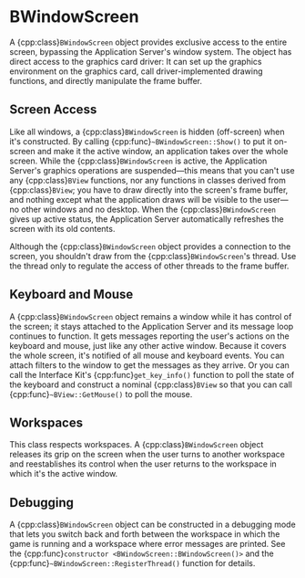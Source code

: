 # BWindowScreen

A {cpp:class}`BWindowScreen` object provides exclusive access to the entire
screen, bypassing the Application Server's window system. The object has
direct access to the graphics card driver: It can set up the graphics
environment on the graphics card, call driver-implemented drawing
functions, and directly manipulate the frame buffer.

## Screen Access

Like all windows, a {cpp:class}`BWindowScreen` is hidden (off-screen) when
it's constructed. By calling {cpp:func}`~BWindowScreen::Show()` to put it
on-screen and make it the active window, an application takes over the
whole screen. While the {cpp:class}`BWindowScreen` is active, the
Application Server's graphics operations are suspended—this means that you
can't use any {cpp:class}`BView` functions, nor any functions in classes
derived from {cpp:class}`BView`; you have to draw directly into the
screen's frame buffer, and nothing except what the application draws will
be visible to the user—no other windows and no desktop. When the
{cpp:class}`BWindowScreen` gives up active status, the Application Server
automatically refreshes the screen with its old contents.

Although the {cpp:class}`BWindowScreen` object provides a connection to the
screen, you shouldn't draw from the {cpp:class}`BWindowScreen`'s thread.
Use the thread only to regulate the access of other threads to the frame
buffer.

## Keyboard and Mouse

A {cpp:class}`BWindowScreen` object remains a window while it has control
of the screen; it stays attached to the Application Server and its message
loop continues to function. It gets messages reporting the user's actions
on the keyboard and mouse, just like any other active window. Because it
covers the whole screen, it's notified of all mouse and keyboard events.
You can attach filters to the window to get the messages as they arrive. Or
you can call the Interface Kit's {cpp:func}`get_key_info()` function to
poll the state of the keyboard and construct a nominal {cpp:class}`BView`
so that you can call {cpp:func}`~BView::GetMouse()` to poll the mouse.

## Workspaces

This class respects workspaces. A {cpp:class}`BWindowScreen` object
releases its grip on the screen when the user turns to another workspace
and reestablishes its control when the user returns to the workspace in
which it's the active window.

## Debugging

A {cpp:class}`BWindowScreen` object can be constructed in a debugging mode
that lets you switch back and forth between the workspace in which the game
is running and a workspace where error messages are printed. See the
{cpp:func}`constructor <BWindowScreen::BWindowScreen()>` and the
{cpp:func}`~BWindowScreen::RegisterThread()` function for details.
